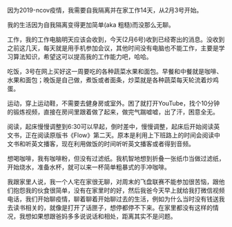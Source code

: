 因为2019-ncov疫情，我需要自我隔离并在家工作14天，从2月3号开始。

我的生活因为自我隔离变得更加简单(aka 粗糙)而没那么无聊。

工作，我的工作电脑明天应该会收到，今天(2月6号)收到已经寄出的消息。没收到之前这几天，每天就是用手机参加会议，其他时间没有电脑也不能工作，主要是学习算法知识，希望这可以提高我的工作能力吧，哈哈。

吃饭，3号在网上买好这一周要吃的各种蔬菜水果和面包。早餐和中餐就是咖啡、水果和面包；晚饭是自己做，煮饭或者面条，炒菜就是各种蔬菜每天轮流着炒鸡蛋。

运动，穿上运动鞋，不需要去健身房或室外。困了就打开YouTube，找个10分钟的锻炼视频，直接在房间里跟着做了起来，做完气踹嘘嘘，出了汗，困意全无。

阅读，起床慢慢调整到6:30可以早起，倒时差中，慢慢调整，起床后开始阅读英文书，正在阅读原版书《Flow》第二天。原本是利用上下班路上的时间会阅读中文书和听英文播客，现在利用做饭的时间听听英文播客或者得到音频。

想喝咖啡，我有咖啡粉，但没有过滤纸。我机智地想到折叠一张纸巾当做过滤纸，开始烧水，准备水杯，就可以来一杯简单粗暴式的手冲咖啡。

我跟家里人说，我一个人宅在家很无聊，对周末的飞盘联赛不能参加很苦恼，跟他们抱怨我的伙食很简单，没有在家里时的好，然后我爸今天早上就给我打微信视频电话，我们开始聊疫情，聊着聊着开始聊过去的生活，例如为什么当时没有钱送我去读书相关的，就像是打开了话匣子，想停都停不下来。在家里都没有这样的情况，我想如果想跟爸妈多多说说话和相处，距离其实不是问题。